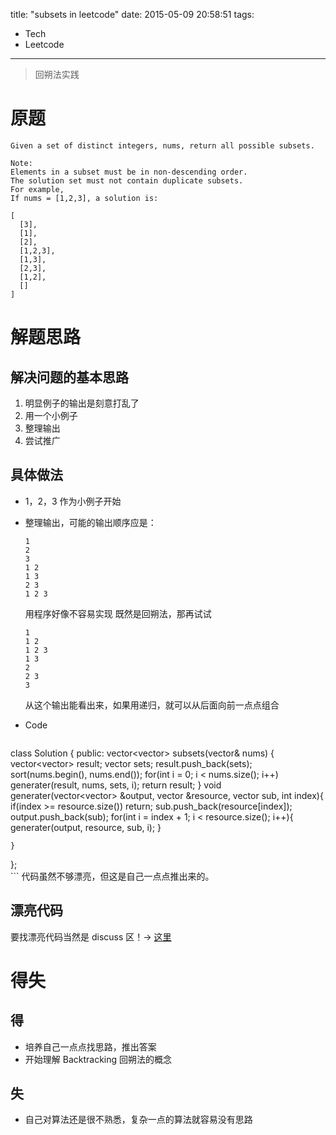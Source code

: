title: "subsets in leetcode"
date: 2015-05-09 20:58:51
tags:
- Tech
- Leetcode
---

> 回朔法实践
 
<!--more-->
# 原题

```
Given a set of distinct integers, nums, return all possible subsets.

Note:
Elements in a subset must be in non-descending order.
The solution set must not contain duplicate subsets.
For example,
If nums = [1,2,3], a solution is:

[
  [3],
  [1],
  [2],
  [1,2,3],
  [1,3],
  [2,3],
  [1,2],
  []
]
```

# 解题思路

## 解决问题的基本思路

1. 明显例子的输出是刻意打乱了
2. 用一个小例子
3. 整理输出
4. 尝试推广

## 具体做法
* 1，2，3 作为小例子开始  
* 整理输出，可能的输出顺序应是：

	```
	1
	2
	3
	1 2
	1 3
	2 3
	1 2 3
	
	```
	用程序好像不容易实现
	既然是回朔法，那再试试
	
	```
	1
	1 2
	1 2 3
	1 3
	2
	2 3
	3
	```
	从这个输出能看出来，如果用递归，就可以从后面向前一点点组合
* Code

	```
class Solution {
public:
    vector<vector<int>> subsets(vector<int>& nums) {
        vector<vector<int>> result;
        vector<int> sets;
        result.push_back(sets);
        sort(nums.begin(), nums.end());
        for(int i = 0; i < nums.size(); i++)
            generater(result, nums, sets, i);
        return result;
    }
    void generater(vector<vector<int>> &output, vector<int> &resource, vector<int> sub, int index){
        if(index >= resource.size())
            return;
        sub.push_back(resource[index]);
        output.push_back(sub);
        for(int i = index + 1; i < resource.size(); i++){
            generater(output, resource, sub, i);
        }


    }
};	
	```
代码虽然不够漂亮，但这是自己一点点推出来的。

## 漂亮代码 
要找漂亮代码当然是 discuss 区！-> [这里](https://leetcode.com/discuss/questions/oj/subsets)

# 得失

## 得
* 培养自己一点点找思路，推出答案
* 开始理解 Backtracking 回朔法的概念

## 失

* 自己对算法还是很不熟悉，复杂一点的算法就容易没有思路

